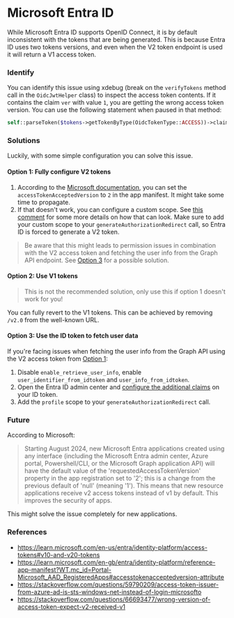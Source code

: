 # Microsoft Entra ID

While Microsoft Entra ID supports OpenID Connect, it is by default inconsistent with the tokens that are being generated. This is because Entra ID uses two tokens versions, and even when the V2 token endpoint is used it will return a V1 access token.

### Identify

You can identify this issue using xdebug (break on the `verifyTokens` method call in the `OidcJwtHelper` class) to inspect the access token contents. If it contains the claim `ver` with value `1`, you are getting the wrong access token version. You can use the following statement when paused in that method:

```php
self::parseToken($tokens->getTokenByType(OidcTokenType::ACCESS))->claims()->get('ver')
```

### Solutions

Luckily, with some simple configuration you can solve this issue.

#### Option 1: Fully configure V2 tokens

1. According to the [Microsoft documentation](https://learn.microsoft.com/en-gb/entra/identity-platform/reference-app-manifest?WT.mc_id=Portal-Microsoft_AAD_RegisteredApps#accesstokenacceptedversion-attribute), you can set the `accessTokenAcceptedVersion` to `2` in the app manifest. It might take some time to propagate.
2. If that doesn't work, you can configure a custom scope. See [this comment](https://github.com/Drenso/symfony-oidc/issues/62#issuecomment-2151759001) for some more details on how that can look. Make sure to add your custom scope to your `generateAuthorizationRedirect` call, so Entra ID is forced to generate a V2 token.

> Be aware that this might leads to permission issues in combination with the V2 access token and fetching the user info from the Graph API endpoint.
> See [Option 3](#option-3-use-the-id-token-to-fetch-user-data) for a possible solution.

#### Option 2: Use V1 tokens

> This is not the recommended solution, only use this if option 1 doesn't work for you!

You can fully revert to the V1 tokens. This can be achieved by removing `/v2.0` from the well-known URL.

#### Option 3: Use the ID token to fetch user data

If you're facing issues when fetching the user info from the Graph API using the V2 access token from [Option 1](#option-1-fully-configure-v2-tokens):

1. Disable `enable_retrieve_user_info`, enable `user_identifier_from_idtoken` and `user_info_from_idtoken`.
2. Open the Entra ID admin center and [configure the additional claims](https://learn.microsoft.com/en-gb/entra/identity-platform/optional-claims) on your ID token.
3. Add the `profile` scope to your `generateAuthorizationRedirect` call. 

### Future

According to Microsoft: 

> Starting August 2024, new Microsoft Entra applications created using any interface (including the Microsoft Entra admin center, Azure portal, Powershell/CLI, or the Microsoft Graph application API) will have the default value of the 'requestedAccessTokenVersion' property in the app registration set to '2'; this is a change from the previous default of 'null' (meaning '1'). This means that new resource applications receive v2 access tokens instead of v1 by default. This improves the security of apps.

This might solve the issue completely for new applications.

### References

- https://learn.microsoft.com/en-us/entra/identity-platform/access-tokens#v10-and-v20-tokens
- https://learn.microsoft.com/en-gb/entra/identity-platform/reference-app-manifest?WT.mc_id=Portal-Microsoft_AAD_RegisteredApps#accesstokenacceptedversion-attribute
- https://stackoverflow.com/questions/59790209/access-token-issuer-from-azure-ad-is-sts-windows-net-instead-of-login-microsofto
- https://stackoverflow.com/questions/66693477/wrong-version-of-access-token-expect-v2-received-v1
